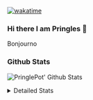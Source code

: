 [![wakatime](https://wakatime.com/badge/user/abd317df-612e-44b4-8787-15db7b574b2f.svg)](https://wakatime.com/@abd317df-612e-44b4-8787-15db7b574b2f)
### Hi there I am Pringles 👋

Bonjourno

### Github Stats
![PringlePot' Github Stats](https://github-readme-stats.vercel.app/api?username=PringlePot&show_icons=true&theme=dark&count_private=true)

<details>
  <summary>Detailed Stats</summary>
    
<!--START_SECTION:waka-->
![Code Time](http://img.shields.io/badge/Code%20Time-523%20hrs%2043%20mins-blue)

![Profile Views](http://img.shields.io/badge/Profile%20Views-3-blue)

![Lines of code](https://img.shields.io/badge/From%20Hello%20World%20I%27ve%20Written-139%20Thousand%20lines%20of%20code-blue)

**🐱 My GitHub Data** 

> 🏆 332 Contributions in the Year 2022
 > 
> 📦 91.2 kB Used in GitHub's Storage 
 > 
> 🚫 Not Opted to Hire
 > 
> 📜 11 Public Repositories 
 > 
> 🔑 12 Private Repositories  
 > 
**I'm an Early 🐤** 

```text
🌞 Morning    147 commits    ████░░░░░░░░░░░░░░░░░░░░░   16.46% 
🌆 Daytime    358 commits    ██████████░░░░░░░░░░░░░░░   40.09% 
🌃 Evening    388 commits    ██████████░░░░░░░░░░░░░░░   43.45% 
🌙 Night      0 commits      ░░░░░░░░░░░░░░░░░░░░░░░░░   0.0%

```
📅 **I'm Most Productive on Sunday** 

```text
Monday       178 commits    █████░░░░░░░░░░░░░░░░░░░░   19.93% 
Tuesday      75 commits     ██░░░░░░░░░░░░░░░░░░░░░░░   8.4% 
Wednesday    92 commits     ██░░░░░░░░░░░░░░░░░░░░░░░   10.3% 
Thursday     131 commits    ███░░░░░░░░░░░░░░░░░░░░░░   14.67% 
Friday       75 commits     ██░░░░░░░░░░░░░░░░░░░░░░░   8.4% 
Saturday     149 commits    ████░░░░░░░░░░░░░░░░░░░░░   16.69% 
Sunday       193 commits    █████░░░░░░░░░░░░░░░░░░░░   21.61%

```


📊 **This Week I Spent My Time On** 

```text
⌚︎ Time Zone: Europe/Amsterdam

💬 Programming Languages: 
Go                       6 hrs 40 mins       ████████████████░░░░░░░░░   66.14% 
TypeScript               2 hrs 50 mins       ███████░░░░░░░░░░░░░░░░░░   28.14% 
HTML                     10 mins             ░░░░░░░░░░░░░░░░░░░░░░░░░   1.7% 
CSS                      8 mins              ░░░░░░░░░░░░░░░░░░░░░░░░░   1.35% 
Text                     5 mins              ░░░░░░░░░░░░░░░░░░░░░░░░░   0.96%

🔥 Editors: 
GoLand                   6 hrs 52 mins       █████████████████░░░░░░░░   68.21% 
WebStorm                 3 hrs               ███████░░░░░░░░░░░░░░░░░░   29.84% 
VS Code                  11 mins             ░░░░░░░░░░░░░░░░░░░░░░░░░   1.95%

🐱‍💻 Projects: 
Backend                  6 hrs 33 mins       ████████████████░░░░░░░░░   65.07% 
Frontend                 2 hrs 40 mins       ██████░░░░░░░░░░░░░░░░░░░   26.59% 
Viewer                   19 mins             ░░░░░░░░░░░░░░░░░░░░░░░░░   3.14% 
editor                   14 mins             ░░░░░░░░░░░░░░░░░░░░░░░░░   2.46% 
HCRose                   11 mins             ░░░░░░░░░░░░░░░░░░░░░░░░░   1.95%

💻 Operating System: 
Windows                  10 hrs 5 mins       █████████████████████████   100.0%

```

**I Mostly Code in Java** 

```text
Java                     9 repos             ███████████░░░░░░░░░░░░░░   47.37% 
JavaScript               2 repos             ██░░░░░░░░░░░░░░░░░░░░░░░   10.53% 
TypeScript               2 repos             ██░░░░░░░░░░░░░░░░░░░░░░░   10.53% 
HTML                     2 repos             ██░░░░░░░░░░░░░░░░░░░░░░░   10.53% 
Python                   1 repo              █░░░░░░░░░░░░░░░░░░░░░░░░   5.26%

```


**Timeline**

![Chart not found](https://raw.githubusercontent.com/PringlePot/PringlePot/main/charts/bar_graph.png) 


 Last Updated on 22/05/2022 00:57:10 UTC
<!--END_SECTION:waka-->

</details>
